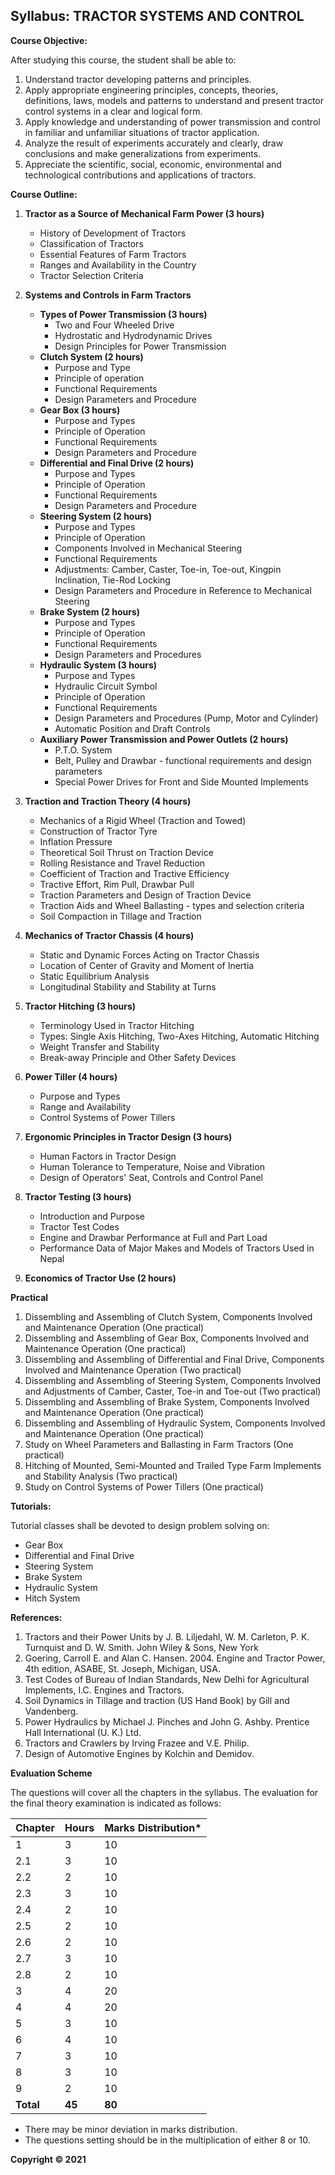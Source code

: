 ## Syllabus: TRACTOR SYSTEMS AND CONTROL

**Course Objective:**

After studying this course, the student shall be able to:

1. Understand tractor developing patterns and principles.
2. Apply appropriate engineering principles, concepts, theories, definitions, laws, models and patterns to understand and present tractor control systems in a clear and logical form.
3. Apply knowledge and understanding of power transmission and control in familiar and unfamiliar situations of tractor application.
4. Analyze the result of experiments accurately and clearly, draw conclusions and make generalizations from experiments.
5. Appreciate the scientific, social, economic, environmental and technological contributions and applications of tractors.

**Course Outline:**

1. **Tractor as a Source of Mechanical Farm Power (3 hours)**
    * History of Development of Tractors
    * Classification of Tractors
    * Essential Features of Farm Tractors
    * Ranges and Availability in the Country
    * Tractor Selection Criteria

2. **Systems and Controls in Farm Tractors**
    * **Types of Power Transmission (3 hours)**
        * Two and Four Wheeled Drive
        * Hydrostatic and Hydrodynamic Drives
        * Design Principles for Power Transmission
    * **Clutch System (2 hours)**
        * Purpose and Type
        * Principle of operation
        * Functional Requirements
        * Design Parameters and Procedure
    * **Gear Box (3 hours)**
        * Purpose and Types
        * Principle of Operation
        * Functional Requirements
        * Design Parameters and Procedure
    * **Differential and Final Drive (2 hours)**
        * Purpose and Types
        * Principle of Operation
        * Functional Requirements
        * Design Parameters and Procedure
    * **Steering System (2 hours)**
        * Purpose and Types
        * Principle of Operation
        * Components Involved in Mechanical Steering
        * Functional Requirements
        * Adjustments: Camber, Caster, Toe-in, Toe-out, Kingpin Inclination, Tie-Rod Locking
        * Design Parameters and Procedure in Reference to Mechanical Steering
    * **Brake System (2 hours)**
        * Purpose and Types
        * Principle of Operation
        * Functional Requirements
        * Design Parameters and Procedures
    * **Hydraulic System (3 hours)**
        * Purpose and Types
        * Hydraulic Circuit Symbol
        * Principle of Operation
        * Functional Requirements
        * Design Parameters and Procedures (Pump, Motor and Cylinder)
        * Automatic Position and Draft Controls
    * **Auxiliary Power Transmission and Power Outlets (2 hours)**
        * P.T.O. System
        * Belt, Pulley and Drawbar - functional requirements and design parameters
        * Special Power Drives for Front and Side Mounted Implements

3. **Traction and Traction Theory (4 hours)**
    * Mechanics of a Rigid Wheel (Traction and Towed)
    * Construction of Tractor Tyre
    * Inflation Pressure
    * Theoretical Soil Thrust on Traction Device
    * Rolling Resistance and Travel Reduction
    * Coefficient of Traction and Tractive Efficiency
    * Tractive Effort, Rim Pull, Drawbar Pull
    * Traction Parameters and Design of Traction Device
    * Traction Aids and Wheel Ballasting - types and selection criteria
    * Soil Compaction in Tillage and Traction

4. **Mechanics of Tractor Chassis (4 hours)**
    * Static and Dynamic Forces Acting on Tractor Chassis
    * Location of Center of Gravity and Moment of Inertia
    * Static Equilibrium Analysis
    * Longitudinal Stability and Stability at Turns

5. **Tractor Hitching (3 hours)**
    * Terminology Used in Tractor Hitching
    * Types: Single Axis Hitching, Two-Axes Hitching, Automatic Hitching
    * Weight Transfer and Stability
    * Break-away Principle and Other Safety Devices

6. **Power Tiller (4 hours)**
    * Purpose and Types
    * Range and Availability
    * Control Systems of Power Tillers

7. **Ergonomic Principles in Tractor Design (3 hours)**
    * Human Factors in Tractor Design
    * Human Tolerance to Temperature, Noise and Vibration
    * Design of Operators' Seat, Controls and Control Panel

8. **Tractor Testing (3 hours)**
    * Introduction and Purpose
    * Tractor Test Codes
    * Engine and Drawbar Performance at Full and Part Load
    * Performance Data of Major Makes and Models of Tractors Used in Nepal

9. **Economics of Tractor Use (2 hours)**

**Practical**

1. Dissembling and Assembling of Clutch System, Components Involved and Maintenance Operation (One practical)
2. Dissembling and Assembling of Gear Box, Components Involved and Maintenance Operation (One practical)
3. Dissembling and Assembling of Differential and Final Drive, Components Involved and Maintenance Operation (Two practical)
4. Dissembling and Assembling of Steering System, Components Involved and Adjustments of Camber, Caster, Toe-in and Toe-out (Two practical)
5. Dissembling and Assembling of Brake System, Components Involved and Maintenance Operation (One practical)
6. Dissembling and Assembling of Hydraulic System, Components Involved and Maintenance Operation (One practical)
7. Study on Wheel Parameters and Ballasting in Farm Tractors (One practical)
8. Hitching of Mounted, Semi-Mounted and Trailed Type Farm Implements and Stability Analysis (Two practical)
9. Study on Control Systems of Power Tillers (One practical)

**Tutorials:**

Tutorial classes shall be devoted to design problem solving on:

* Gear Box
* Differential and Final Drive
* Steering System
* Brake System
* Hydraulic System
* Hitch System

**References:**

1. Tractors and their Power Units by J. B. Liljedahl, W. M. Carleton, P. K. Turnquist and D. W. Smith. John Wiley & Sons, New York
2. Goering, Carroll E. and Alan C. Hansen. 2004. Engine and Tractor Power, 4th edition, ASABE, St. Joseph, Michigan, USA.
3. Test Codes of Bureau of Indian Standards, New Delhi for Agricultural Implements, I.C. Engines and Tractors.
4. Soil Dynamics in Tillage and traction (US Hand Book) by Gill and Vandenberg.
5. Power Hydraulics by Michael J. Pinches and John G. Ashby. Prentice Hall International (U. K.) Ltd.
6. Tractors and Crawlers by Irving Frazee and V.E. Philip.
7. Design of Automotive Engines by Kolchin and Demidov.

**Evaluation Scheme**

The questions will cover all the chapters in the syllabus. The evaluation for the final theory examination is indicated as follows:

| Chapter | Hours | Marks Distribution* |
|---|---|---|
| 1 | 3 | 10 |
| 2.1 | 3 | 10 |
| 2.2 | 2 | 10 |
| 2.3 | 3 | 10 |
| 2.4 | 2 | 10 |
| 2.5 | 2 | 10 |
| 2.6 | 2 | 10 |
| 2.7 | 3 | 10 |
| 2.8 | 2 | 10 |
| 3 | 4 | 20 |
| 4 | 4 | 20 |
| 5 | 3 | 10 |
| 6 | 4 | 10 |
| 7 | 3 | 10 |
| 8 | 3 | 10 |
| 9 | 2 | 10 |
| **Total** | **45** | **80** |

* There may be minor deviation in marks distribution.
* The questions setting should be in the multiplication of either 8 or 10.

**Copyright © 2021** 

